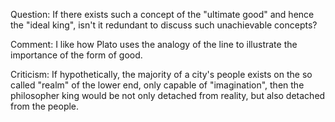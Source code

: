 Question: If there exists such a concept of the "ultimate good" and hence the "ideal king", isn't it redundant to discuss such unachievable concepts?

Comment: I like how Plato uses the analogy of the line to illustrate the importance of the form of good.

Criticism: If hypothetically, the majority of a city's people exists on the so called "realm" of the lower end, only capable of "imagination", then the philosopher king would be not only detached from reality, but also detached from the people.